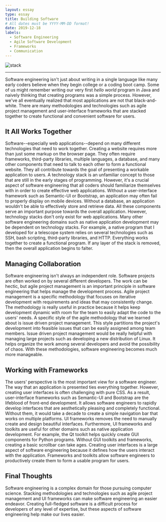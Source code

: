 ```yaml
---
layout: essay
type: essay
title: Building Software
# All dates must be YYYY-MM-DD format!
date: 2019-12-18
labels:
  - Software Engineering
  - Agile Software Development
  - Frameworks
  - Communication
---
```


<img class="ui images" src="https://cdn-images-1.medium.com/max/842/0*jamo36fjvVMf5ctz." alt="stack">
<hr>
Software engineering isn't just about writing in a single language like many early coders believe when they begin college or a coding boot camp. Some of us might remember writing our very first <em>hello world</em> program in Java and naively thinking that creating programs was a simple process. However, we've all eventually realized that most applications are not that black-and-white. There are many methodologies and technologies such as agile project management and user-interface frameworks that are stacked together to create functional and convenient software for users. 

<h2>It All Works Together</h2>
Software--especially web applications--depend on many different technologies that need to work together. Creating a website requires more than just some markup on the browser page. They often require frameworks, third-party libraries, multiple languages, a database, and many other components that need to talk to each other to form a functional website. They all contribute towards the goal of presenting a workable application to users. A technology stack is an unfamiliar concept to those that are still in the early stages of programming. However, it's a crucial aspect of software engineering that all coders should familiarize themselves with in order to create effective web applications. Without a user-interface framework such as Semantic-UI or Bootstrap, an application may often fail to properly display on mobile devices. Without a database, an application wouldn't be able to effectively store and retrieve data. All these components serve an important purpose towards the overall application. However, technology stacks don't only exist for web applications. Many other software engineering domains such as native application development may be dependent on technology stacks. For example, a native program that I developed for a telescope system relies on several technologies such as SSH, bash scripting, third-party libraries, and HTTP. Everything works together to create a functional program. If any layer of the stack is removed, then the overall application begins to falter.

<h2>Managing Collaboration</h2>
Software engineering isn't always an independent role. Software projects are often worked on by several different developers. The work can be hectic, but agile project management is an important principle in software engineering that helps manage the development process. Agile project management is a specific methodology that focuses on iterative development with requirements and ideas that may consistently change. The methodology is really useful in practice because it helps keep development dynamic with room for the team to easily adapt the code to the users' needs. A specific style of the agile methodology that we learned about is issue driven project management. This style partitions the project's development into feasible issues that can be easily assigned among team members. Issue driven project management would be really helpful with managing large projects such as developing a new distribution of Linux. It helps organize the work among several developers and avoid the possibility of chaos. With these methodologies, software engineering becomes much more manageable.

<h2>Working with Frameworks</h2>
The users' perspective is the most important view for a software engineer. The way that an application is presented ties everything together. However, creating user interfaces is often challenging with pure CSS. As a result, user-interface frameworks such as Semantic-UI and Bootstrap are the lifeblood of front-end development. It allows software engineers to rapidly develop interfaces that are aesthetically pleasing and completely functional. Without them, it would take a decade to create a simple navigation bar that works on multiple platforms. UI frameworks removes the need to manually create and design beautiful interfaces. Furthermore, UI frameworks and toolkits are useful for other domains such as native application development. For example, the Qt toolkit helps quickly create GUI components for Python programs. Without GUI toolkits and frameworks, creating a basic scrollbar can take ages. Creating user interfaces is a large aspect of software engineering because it defines how the users interact with the application. Frameworks and toolkits allow software engineers to productively create them to form a usable program for users. 

<h2>Final Thoughts</h2>
Software engineering is a complex domain for those pursuing computer science. Stacking methodologies and technologies such as agile project management and UI frameworks can make software engineering an easier endeavor. Creating full-fledged software is a difficult process for developers of any level of expertise, but these aspects of software engineering help make our lives easier. 
